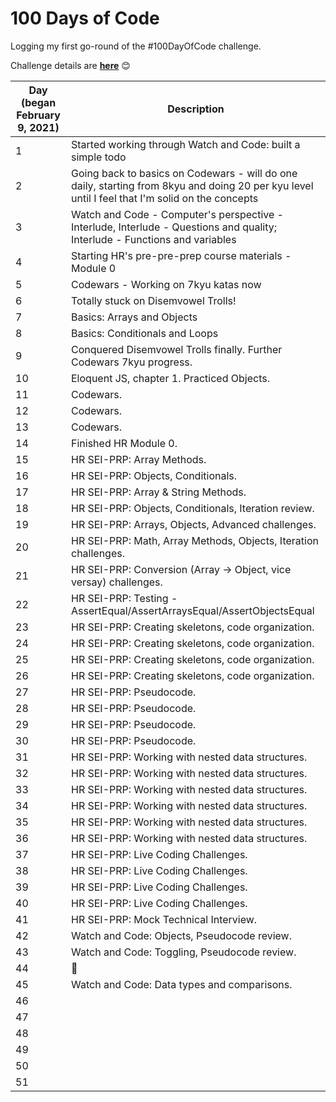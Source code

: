 # 100 Days of Code

Logging my first go-round of the #100DayOfCode challenge.

Challenge details are **[here](https://www.100daysofcode.com/)** 😊	

| Day  (began February 9, 2021)       | Description |
| ----------- | ----------- |
| 1          |  Started working through Watch and Code: built a simple todo    |
| 2          |  Going back to basics on Codewars - will do one daily, starting from 8kyu and doing 20 per kyu level until I feel that I'm solid on the concepts    |
| 3          |  Watch and Code - Computer's perspective - Interlude, Interlude - Questions and quality; Interlude - Functions and variables  |
| 4          |  Starting HR's pre-pre-prep course materials - Module 0   |
| 5          |  Codewars - Working on 7kyu katas now   |
| 6          |  Totally stuck on Disemvowel Trolls!     |
| 7          |  Basics: Arrays and Objects     |
| 8          |  Basics: Conditionals and Loops   |
| 9          |  Conquered Disemvowel Trolls finally. Further Codewars 7kyu progress.   |
| 10          |  Eloquent JS, chapter 1. Practiced Objects.   |
| 11          |  Codewars.     |
| 12          |  Codewars.      |
| 13          |  Codewars.      |
| 14          |  Finished HR Module 0.      |
| 15          |  HR SEI-PRP: Array Methods.    |
| 16          |  HR SEI-PRP: Objects, Conditionals.    |
| 17          |  HR SEI-PRP: Array & String Methods.    |
| 18          |  HR SEI-PRP: Objects, Conditionals, Iteration review.    |
| 19          |  HR SEI-PRP: Arrays, Objects, Advanced challenges.    |
| 20          |  HR SEI-PRP: Math, Array Methods, Objects, Iteration challenges.    |
| 21          |  HR SEI-PRP: Conversion (Array -> Object, vice versay) challenges.    |
| 22          |  HR SEI-PRP: Testing - AssertEqual/AssertArraysEqual/AssertObjectsEqual    |
| 23          |  HR SEI-PRP: Creating skeletons, code organization.    |
| 24          |  HR SEI-PRP: Creating skeletons, code organization.    |
| 25          |  HR SEI-PRP: Creating skeletons, code organization.    |
| 26          |  HR SEI-PRP: Creating skeletons, code organization.    |
| 27          |  HR SEI-PRP: Pseudocode.   |
| 28          |  HR SEI-PRP: Pseudocode.     |
| 29          |  HR SEI-PRP: Pseudocode.    |
| 30          |  HR SEI-PRP: Pseudocode.   |
| 31          |  HR SEI-PRP: Working with nested data structures.    |
| 32          |  HR SEI-PRP: Working with nested data structures.    |
| 33          |  HR SEI-PRP: Working with nested data structures.     |
| 34          |  HR SEI-PRP: Working with nested data structures.    |
| 35          |  HR SEI-PRP: Working with nested data structures.    |
| 36          |  HR SEI-PRP: Working with nested data structures.    |
| 37          |  HR SEI-PRP: Live Coding Challenges.    |
| 38          |  HR SEI-PRP: Live Coding Challenges.     |
| 39          |  HR SEI-PRP: Live Coding Challenges.     |
| 40          |  HR SEI-PRP: Live Coding Challenges.     |
| 41          |  HR SEI-PRP: Mock Technical Interview.     |
| 42          |  Watch and Code: Objects, Pseudocode review.    |
| 43          |  Watch and Code: Toggling, Pseudocode review.    |
| 44          |  🤒   |
| 45          |  Watch and Code: Data types and comparisons.    |   |
| 46          |     |
| 47          |     |
| 48          |     |
| 49          |     |
| 50          |     |
| 51          |     |
